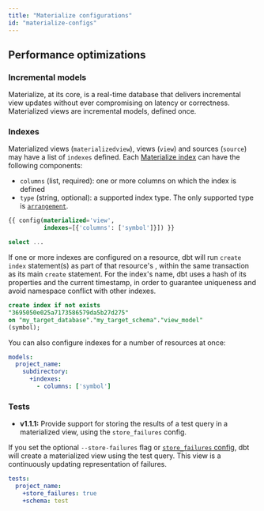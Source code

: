 ```yaml
---
title: "Materialize configurations"
id: "materialize-configs"
---
```


## Performance optimizations

### Incremental models
Materialize, at its core, is a real-time database that delivers incremental view updates without ever compromising on latency or correctness.
Materialized views are incremental models, defined once. 

### Indexes

Materialized views (`materializedview`), views (`view`) and sources (`source`) may have a list of `indexes` defined. Each [Materialize index](https://materialize.com/docs/sql/create-index/) can have the following components:

- `columns` (list, required): one or more columns on which the index is defined
- `type` (string, optional): a supported index type. The only supported type is [`arrangement`](https://materialize.com/docs/overview/arrangements/).

<File name='my_view.sql'>

```sql
{{ config(materialized='view',
          indexes=[{'columns': ['symbol']}]) }}

select ...
```

</File>

If one or more indexes are configured on a resource, dbt will run `create index` <Term id="ddl" /> statement(s) as part of that resource's <Term id="materialization" />, within the same transaction as its main `create` statement. For the index's name, dbt uses a hash of its properties and the current timestamp, in order to guarantee uniqueness and avoid namespace conflict with other indexes.

```sql
create index if not exists
"3695050e025a7173586579da5b27d275"
on "my_target_database"."my_target_schema"."view_model"
(symbol);
```

You can also configure indexes for a number of resources at once:

<File name='dbt_project.yml'>

```yaml
models:
  project_name:
    subdirectory:
      +indexes:
        - columns: ['symbol']
```

</File>

### Tests

<Changelog>

- **v1.1.1:** Provide support for storing the results of a test query in a materialized view, using the `store_failures` config.

</Changelog>

If you set the optional `--store-failures` flag or [`store_failures` config](resource-configs/store_failures), dbt will create a materialized view using the test query. This view is a continuously updating representation of failures.

<File name='dbt_project.yml'>

```yaml
tests:
  project_name:
    +store_failures: true
    +schema: test
```

</File>